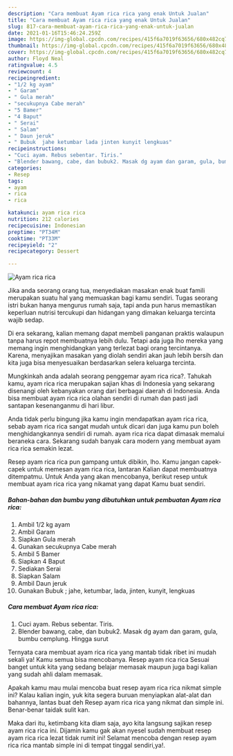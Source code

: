 ```yaml
---
description: "Cara membuat Ayam rica rica yang enak Untuk Jualan"
title: "Cara membuat Ayam rica rica yang enak Untuk Jualan"
slug: 817-cara-membuat-ayam-rica-rica-yang-enak-untuk-jualan
date: 2021-01-16T15:46:24.259Z
image: https://img-global.cpcdn.com/recipes/415f6a7019f63656/680x482cq70/ayam-rica-rica-foto-resep-utama.jpg
thumbnail: https://img-global.cpcdn.com/recipes/415f6a7019f63656/680x482cq70/ayam-rica-rica-foto-resep-utama.jpg
cover: https://img-global.cpcdn.com/recipes/415f6a7019f63656/680x482cq70/ayam-rica-rica-foto-resep-utama.jpg
author: Floyd Neal
ratingvalue: 4.5
reviewcount: 4
recipeingredient:
- "1/2 kg ayam"
- " Garam"
- " Gula merah"
- "secukupnya Cabe merah"
- "5 Bamer"
- "4 Baput"
- " Serai"
- " Salam"
- " Daun jeruk"
- " Bubuk  jahe ketumbar lada jinten kunyit lengkuas"
recipeinstructions:
- "Cuci ayam. Rebus sebentar. Tiris."
- "Blender bawang, cabe, dan bubuk2. Masak dg ayam dan garam, gula, bumbu cemplung. Hingga surut"
categories:
- Resep
tags:
- ayam
- rica
- rica

katakunci: ayam rica rica 
nutrition: 212 calories
recipecuisine: Indonesian
preptime: "PT34M"
cooktime: "PT33M"
recipeyield: "2"
recipecategory: Dessert

---
```



![Ayam rica rica](https://img-global.cpcdn.com/recipes/415f6a7019f63656/680x482cq70/ayam-rica-rica-foto-resep-utama.jpg)

Jika anda seorang orang tua, menyediakan masakan enak buat famili merupakan suatu hal yang memuaskan bagi kamu sendiri. Tugas seorang istri bukan hanya mengurus rumah saja, tapi anda pun harus memastikan keperluan nutrisi tercukupi dan hidangan yang dimakan keluarga tercinta wajib sedap.

Di era  sekarang, kalian memang dapat membeli panganan praktis walaupun tanpa harus repot membuatnya lebih dulu. Tetapi ada juga lho mereka yang memang ingin menghidangkan yang terlezat bagi orang tercintanya. Karena, menyajikan masakan yang diolah sendiri akan jauh lebih bersih dan kita juga bisa menyesuaikan berdasarkan selera keluarga tercinta. 



Mungkinkah anda adalah seorang penggemar ayam rica rica?. Tahukah kamu, ayam rica rica merupakan sajian khas di Indonesia yang sekarang disenangi oleh kebanyakan orang dari berbagai daerah di Indonesia. Anda bisa membuat ayam rica rica olahan sendiri di rumah dan pasti jadi santapan kesenanganmu di hari libur.

Anda tidak perlu bingung jika kamu ingin mendapatkan ayam rica rica, sebab ayam rica rica sangat mudah untuk dicari dan juga kamu pun boleh menghidangkannya sendiri di rumah. ayam rica rica dapat dimasak memalui beraneka cara. Sekarang sudah banyak cara modern yang membuat ayam rica rica semakin lezat.

Resep ayam rica rica pun gampang untuk dibikin, lho. Kamu jangan capek-capek untuk memesan ayam rica rica, lantaran Kalian dapat membuatnya ditempatmu. Untuk Anda yang akan mencobanya, berikut resep untuk membuat ayam rica rica yang nikamat yang dapat Kamu buat sendiri.

<!--inarticleads1-->

##### Bahan-bahan dan bumbu yang dibutuhkan untuk pembuatan Ayam rica rica:

1. Ambil 1/2 kg ayam
1. Ambil  Garam
1. Siapkan  Gula merah
1. Gunakan secukupnya Cabe merah
1. Ambil 5 Bamer
1. Siapkan 4 Baput
1. Sediakan  Serai
1. Siapkan  Salam
1. Ambil  Daun jeruk
1. Gunakan  Bubuk ; jahe, ketumbar, lada, jinten, kunyit, lengkuas




<!--inarticleads2-->

##### Cara membuat Ayam rica rica:

1. Cuci ayam. Rebus sebentar. Tiris.
1. Blender bawang, cabe, dan bubuk2. Masak dg ayam dan garam, gula, bumbu cemplung. Hingga surut




Ternyata cara membuat ayam rica rica yang mantab tidak ribet ini mudah sekali ya! Kamu semua bisa mencobanya. Resep ayam rica rica Sesuai banget untuk kita yang sedang belajar memasak maupun juga bagi kalian yang sudah ahli dalam memasak.

Apakah kamu mau mulai mencoba buat resep ayam rica rica nikmat simple ini? Kalau kalian ingin, yuk kita segera buruan menyiapkan alat-alat dan bahannya, lantas buat deh Resep ayam rica rica yang nikmat dan simple ini. Benar-benar taidak sulit kan. 

Maka dari itu, ketimbang kita diam saja, ayo kita langsung sajikan resep ayam rica rica ini. Dijamin kamu gak akan nyesel sudah membuat resep ayam rica rica lezat tidak rumit ini! Selamat mencoba dengan resep ayam rica rica mantab simple ini di tempat tinggal sendiri,ya!.

